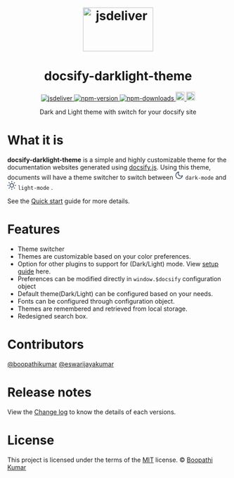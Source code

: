 <h1 align="center">
    <img src="https://cdn.jsdelivr.net/npm/docsify-darklight-theme@latest/icons/docsify-darklight-theme-logo.png" style="width: 160px;height: 100px;" alt="jsdeliver"> 
</h1>
<h1 align="center"> docsify-darklight-theme </h1>

<p align="center">
    <a href="https://www.jsdelivr.com/package/npm/docsify-darklight-theme">
        <img src="https://data.jsdelivr.com/v1/package/npm/docsify-darklight-theme/badge?style=rounded" alt="jsdeliver">
    </a>
    <a href="https://badge.fury.io/js/docsify-darklight-theme">
        <img src="https://badge.fury.io/js/docsify-darklight-theme.svg" alt="npm-version">
    </a>
    <a href="https://badge.fury.io/js/docsify-darklight-theme">
        <img src="https://img.shields.io/badge/dynamic/json?url=https://api.npmjs.org/downloads/point/2020-01-01:2050-01-01/docsify-darklight-theme&label=npm%20downloads&query=$.downloads&color=informational" alt="npm-downloads">
    </a>
    <a href="https://badge.fury.io/gh/boopathikumar018%2Fdocsify-darklight-theme">
        <img src="https://badge.fury.io/gh/boopathikumar018%2Fdocsify-darklight-theme.svg" alt="GitHub version" height="20">
    </a>
    <a href="https://opensource.org/licenses/MIT">
        <img src="https://img.shields.io/badge/License-MIT-yellow.svg" alt="licenses" height="20">
    </a>
</p>



<p align="center"> Dark and Light theme with switch for your docsify site</p>

# What it is

**docsify-darklight-theme**  is a simple and highly customizable theme for the documentation websites generated using [docsify.js](https://docsify.js.org/). Using this theme, documents will have a theme switcher to switch between <svg xmlns="http://www.w3.org/2000/svg" width="20" height="20" viewBox="0 0 24 24" fill="#ffffff" stroke="#34495e" stroke-width="2" stroke-linecap="round" stroke-linejoin="round" class="feather feather-moon"><path d="M21 12.79A9 9 0 1 1 11.21 3 7 7 0 0 0 21 12.79z"></path></svg> `dark-mode` and <svg xmlns="http://www.w3.org/2000/svg" width="20" height="20" viewBox="0 0 24 24" fill="#ffffff" stroke="#34495e" stroke-width="2" stroke-linecap="round" stroke-linejoin="round" class="feather feather-sun"><circle cx="12" cy="12" r="5"></circle><line x1="12" y1="1" x2="12" y2="3"></line><line x1="12" y1="21" x2="12" y2="23"></line><line x1="4.22" y1="4.22" x2="5.64" y2="5.64"></line><line x1="18.36" y1="18.36" x2="19.78" y2="19.78"></line><line x1="1" y1="12" x2="3" y2="12"></line><line x1="21" y1="12" x2="23" y2="12"></line><line x1="4.22" y1="19.78" x2="5.64" y2="18.36"></line><line x1="18.36" y1="5.64" x2="19.78" y2="4.22"></line></svg> `light-mode` .

See the [Quick start](installation.md) guide for more details.

# Features

- Theme switcher 
- Themes are customizable based on your color preferences.
- Option for other plugins to support for (Dark/Light) mode. View [setup guide](themeSupport.md) here.
- Preferences can be modified directly in `window.$docsify` configuration object
- Default theme(Dark/Light) can be configured based on your needs.
- Fonts can be configured through configuration object.
- Themes are remembered and retrieved from local storage.
- Redesigned search box.

# Contributors

[@boopathikumar](https://github.com/boopathikumar018) [@eswarijayakumar](https://github.com/eswarijayakumar)

# Release notes

View the [Change log](changelog.md) to know the details of each versions.

# License

This project is licensed under the terms of the [MIT](https://github.com/boopathikumar018/docsify-darklight-theme/blob/master/LICENSE) license.
 © [Boopathi Kumar](https://www.linkedin.com/in/boopathikumar)